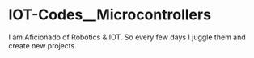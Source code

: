 # IOT-Codes__Microcontrollers
I am Aficionado of Robotics &amp; IOT. So every few days I juggle them and create new projects. 
